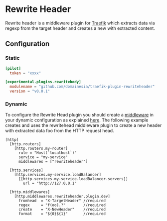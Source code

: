 # Rewrite Header

Rewrite header is a middleware plugin for [Traefik](https://traefik.io) which extracts data via regexp from the target header and creates a new with extracted content.

## Configuration

### Static 

```toml
[pilot]
  token = "xxxx"

[experimental.plugins.rewritebody]
  modulename = "github.com/domainesia/traefik-plugin-rewriteheader"
  version = "v0.0.1"
```


### Dynamic

To configure the Rewrite Head plugin you should create a [middleware](https://docs.traefik.io/middlewares/overview/) in your dynamic configuration as explained [here](https://docs.traefik.io/middlewares/overview/). The following example creates and uses the rewritehead middleware plugin to create a new header with extracted data foo from the HTTP request head.

```
[http]
  [http.routers]
    [http.routers.my-router]
      rule = "Host(`localhost`)"
      service = "my-service"
      middlewares = ["rewriteheader"]

  [http.services]
    [http.services.my-service.loadBalancer]
      [[http.services.my-service.loadBalancer.servers]]
        url = "http://127.0.0.1"

  [http.middlewares]
    [http.middlewares.rewriteheader.plugin.dev]
      fromhead  = "X-TargetHeader" //required
      regex     = "f(oo).?"        //required
      create    = "X-NewHeader"    //required
      format    = "${0}${1}"       //required

```

